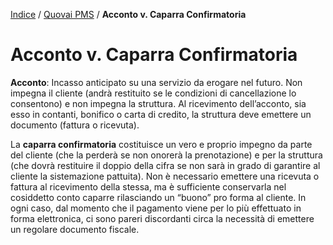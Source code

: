 [Indice](index.html) / [Quovai PMS](quovai-pms-it.md) / **Acconto v. Caparra Confirmatoria**

# Acconto v. Caparra Confirmatoria

**Acconto**: Incasso anticipato su una servizio da erogare nel futuro. Non impegna il cliente (andrà restituito se le condizioni di cancellazione lo consentono) e non impegna la struttura. Al ricevimento dell’acconto, sia esso in contanti, bonifico o carta di credito, la struttura deve emettere un documento (fattura o ricevuta).

La **caparra confirmatoria** costituisce un vero e proprio impegno da parte del cliente (che la perderà se non onorerà la prenotazione) e per la struttura (che dovrà restituire il doppio della cifra se non sarà in grado di garantire al cliente la sistemazione pattuita). Non è necessario emettere una ricevuta o fattura al ricevimento della stessa, ma è sufficiente conservarla nel cosiddetto conto caparre rilasciando un “buono” pro forma al cliente. In ogni caso, dal momento che il pagamento viene per lo più effettuato in forma elettronica, ci sono pareri discordanti circa la necessità di emettere un regolare documento fiscale.

 